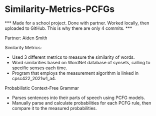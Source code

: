 # Similarity-Metrics-PCFGs
*** Made for a school project. Done with partner. Worked locally, then uploaded to GitHub. This is why there are only 4 commits. ***

Partner: Aiden Smith

Similarity Metrics:
- Used 3 different metrics to measure the similarity of words.
- Word similarities based on WordNet database of synsets, calling to specific senses each time.
- Program that employs the measurement algorithm is linked in cpsc422_2021w1_a4.

Probabilistic Context-Free Grammar
- Parses sentences into their parts of speech using PCFG models.
- Manually parse and calculate probabilities for each PCFG rule, then compare it to the measured probabilities.

